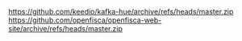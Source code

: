 https://github.com/keedio/kafka-hue/archive/refs/heads/master.zip
https://github.com/openfisca/openfisca-web-site/archive/refs/heads/master.zip
